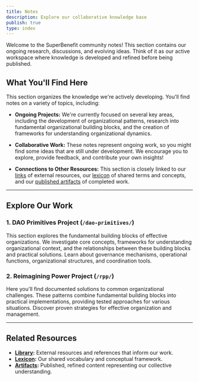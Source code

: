 ```yaml
---
title: Notes
description: Explore our collaborative knowledge base
publish: true
type: index
---
```


Welcome to the SuperBenefit community notes! This section contains our ongoing research, discussions, and evolving ideas.  Think of it as our active workspace where knowledge is developed and refined before being published.

## What You'll Find Here

This section organizes the knowledge we're actively developing.  You'll find notes on a variety of topics, including:

* **Ongoing Projects:**  We're currently focused on several key areas, including the development of organizational patterns, research into fundamental organizational building blocks, and the creation of frameworks for understanding organizational dynamics.

* **Collaborative Work:**  These notes represent ongoing work, so you might find some ideas that are still under development.  We encourage you to explore, provide feedback, and contribute your own insights!

* **Connections to Other Resources:**  This section is closely linked to our [links](../links/index.md#) of external resources, our [lexicon](../tags/index.md#) of shared terms and concepts, and our [published artifacts](../artifacts/index.md#) of completed work.

---

## Explore Our Work


### 1. DAO Primitives Project (`/dao-primitives/`)

This section explores the fundamental building blocks of effective organizations.  We investigate core concepts, frameworks for understanding organizational context, and the relationships between these building blocks and practical solutions.  Learn about governance mechanisms, operational functions, organizational structures, and coordination tools.

### 2. Reimagining Power Project (`/rpp/`)

Here you'll find documented solutions to common organizational challenges.  These patterns combine fundamental building blocks into practical implementations, providing tested approaches for various situations.  Discover proven strategies for effective organization and management.

---

## Related Resources

* **[Library](../links/index.md#.md#):**  External resources and references that inform our work.
* **[Lexicon](../tags/index.md#.md#):**  Our shared vocabulary and conceptual framework.
* **[Artifacts](../artifacts/index.md#.md#):**  Published, refined content representing our collective understanding.
